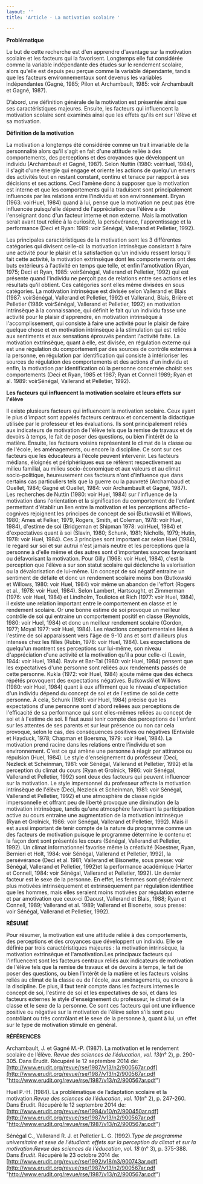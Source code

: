 ```yaml
---
layout: ''
title: 'Article - La motivation scolaire '

---
```

**Problématique**

Le but de cette recherche est d'en apprendre d'avantage sur la motivation scolaire et les facteurs qui la favorisent. Longtemps elle fut considérée comme la variable indépendante des études sur le rendement scolaire, alors qu'elle est depuis peu perçue comme la variable dépendante, tandis que les facteurs environnementaux sont devenus les variables indépendantes (Gagné, 1985; Pilon et Archambault, 1985: voir Archambault et Gagné, 1987).

D’abord, une définition générale de la motivation est présentée ainsi que ses caractéristiques majeures. Ensuite, les facteurs qui influencent la motivation scolaire sont examinés ainsi que les effets qu'ils ont sur l'élève et sa motivation.

**Définition de la motivation**

La motivation a longtemps été considérée comme un trait invariable de la personnalité alors qu'il s'agit en fait d'une attitude reliée à des comportements, des perceptions et des croyances que développent un individu (Archambault et Gagné, 1987). Selon Nuttin (1980: voirHuel, 1984), il s'agit d'une énergie qui engage et oriente les actions de quelqu'un envers des activités tout en restant constant, continu et tenace par rapport à ses décisions et ses actions. Ceci l'amène donc à supposer que la motivation est interne et que les comportements qui la traduisent sont principalement influencés par les relations entre l'individu et son environnement. Bryan (1963: voirHuel, 1984) quand à lui, pense que la motivation ne peut pas être influencée puisqu'elle dépend de l'appréciation que l'élève a de l'enseignant donc d'un facteur interne et non externe. Mais la motivation serait avant tout reliée à la curiosité, la persévérance, l'apprentissage et la performance (Deci et Ryan: 1989: voir Sénégal, Vallerand et Pelletier, 1992).

Les principales caractéristiques de la motivation sont les 3 différentes catégories qui divisent celle-ci: la motivation intrinsèque consistant à faire une activité pour le plaisir et la satisfaction qu'un individu ressent lorsqu'il fait cette activité, la motivation extrinsèque dont les comportements ont des buts extérieurs à l'activité en temps que telle, et enfin l'amotivation (Ryan, 1975; Deci et Ryan, 1985: voirSénégal, Vallerand et Pelletier, 1992) qui est présente quand l'individu ne perçoit pas de relations entre ses actions et les résultats qu'il obtient. Ces catégories sont elles même divisées en sous catégories. La motivation intrinsèque est divisée selon Vallerand et Blais (1987: voirSénégal, Vallerand et Pelletier, 1992) et Vallerand, Blais, Brière et Pelletier (1989: voirSénégal, Vallerand et Pelletier, 1992) en motivation intrinsèque à la connaissance, qui définit le fait qu'un individu fasse une activité pour le plaisir d'apprendre, en motivation intrinsèque à l'accomplissement, qui consiste à faire une activité pour le plaisir de faire quelque chose et en motivation intrinsèque à la stimulation qui est reliée aux sentiments et aux sensations éprouvés pendant l'activité faite. La motivation extrinsèque, quant à elle, est divisée, en régulation externe qui est une régulation du comportement par des sources de contrôle externes à la personne, en régulation par identification qui consiste à intérioriser les sources de régulation des comportements et des actions d'un individu et enfin, la motivation par identification où la personne concernée choisit ses comportements (Deci et Ryan, 1985 et 1987; Ryan et Connell 1989; Ryan et al. 1989: voirSénégal, Vallerand et Pelletier, 1992).

**Les facteurs qui influencent la motivation scolaire et leurs effets sur l'élève**

Il existe plusieurs facteurs qui influencent la motivation scolaire. Ceux ayant le plus d'impact sont appelés facteurs centraux et concernent la didactique utilisée par le professeur et les évaluations. Ils sont principalement reliés aux indicateurs de motivation de l'élève tels que la remise de travaux et de devoirs à temps, le fait de poser des questions, ou bien l'intérêt de la matière. Ensuite, les facteurs voisins représentent le climat de la classe ou de l'école, les aménagements, ou encore la discipline. Ce sont sur ces facteurs que les éducateurs à l'école peuvent intervenir. Les facteurs médians, éloignés et périphériques eux se réfèrent respectivement au milieu familial, au milieu socio-économique et aux valeurs et au climat socio-politique, heureusement ces facteurs n'ont d'influence que dans certains cas particuliers tels que la guerre ou la pauvreté (Archambaud et Ouellet, 1984; Gagné et Ouellet, 1984: voir Archambault et Gagné, 1987). Les recherches de Nuttin (1980: voir Huel, 1984) sur l'influence de la motivation dans l'orientation et la signification du comportement de l'enfant permettant d'établir un lien entre la motivation et les perceptions affectio-cognives rejoignent les principes de concept de soi (Butkowski et Willows, 1980; Ames et Felker, 1979, Rogers, Smith, et Coleman, 1978: voir Huel, 1984), d'estime de soi (Bridgeman et Shipman 1978: voirHuel, 1984) et d'expectatives quant à soi (Slavin, 1980; Schunk, 1981; Nicholls, 1979; Hutin, 1978: voir Huel, 1984). Ces 3 principes sont important car selon Huel (1984), le regard sur soi et sur autrui n'est jamais neutre et les perceptions que la personne à d'elle même et des autres sont d'importantes sources favorisant ou défavorisant la motivation. Pour Gilly (1968: voir Huel, 1984), c'est la perception que l'élève a sur son statut scolaire qui déclenche la valorisation ou la dévalorisation de lui-même. Un concept de soi négatif entraine un sentiment de défaite et donc un rendement scolaire moins bon (Butkowski et Willows, 1980: voir Huel, 1984) voir même un abandon de l'effort (Rogers et al., 1978: voir Huel, 1984). Selon Lambert, Hartsought, et Zimmerman (1976: voir Huel, 1984) et Lindholm, Touliotos et Rich (1977: voir Huel, 1984), il existe une relation important entre le comportement en classe et le rendement scolaire. Or une bonne estime de soi provoque un meilleur contrôle de soi qui entraine un comportement positif en classe (Reynolds, 1980: voir Huel, 1984) et donc un meilleur rendement scolaire (Gordon, 1977; Moyal 1977: voir Huel, 1984). Les réactions comportementales liées à l'estime de soi apparaissent vers l'âge de 9-10 ans et sont d'ailleurs plus intenses chez les filles (Rubin, 1978: voir Huel, 1984). Les expectations de quelqu'un montrent ses perceptions sur lui-même, son niveau d'appréciation d'une activité et la motivation qu'il a pour celle-ci (Lewin, 1944: voir Huel, 1984). Raviv et Bar-Tal (1980: voir Huel, 1984) pensent que les expectatives d'une personne sont reliées aux rendements passés de cette personne. Kukla (1972: voir Huel, 1984) ajoute même que des échecs répétés provoquent des expectations négatives. Butkowski et Willows (1980: voir Huel, 1984) quant à eux affirment que le niveau d'expectation d'un individu dépend du concept de soi et de l'estime de soi de cette personne. À cela, Schunk (1981: voir Huel, 1984) précise que les expectations d'une personne sont d'abord reliées aux perceptions de l'efficacité de sa performance qui sont elles-mêmes reliées au concept de soi et à l'estime de soi. Il faut aussi tenir compte des perceptions de l'enfant sur les attentes de ses parents et sur leur présence ou non car cela provoque, selon le cas, des conséquences positives ou négatives (Entwisle et Hayduck, 1978; Chapman et Boersma, 1979: voir Huel, 1984). La motivation prend racine dans les relations entre l'individu et son environnement. C'est ce qui amène une personne à réagir par attirance ou répulsion (Huel, 1984). Le style d'enseignement du professeur (Deci, Nezleck et Scheinman, 1981: voir Sénégal, Vallerand et Pelletier, 1992) et la perception du climat du cours (Ryan et Grolnick, 1986: voir Sénégal, Vallerand et Pelletier, 1992) sont deux des facteurs qui peuvent influencer sur la motivation. Le style impersonnel du professeur affecte la motivation intrinsèque de l'élève (Deci, Nezleck et Scheinman, 1981: voir Sénégal, Vallerand et Pelletier, 1992) et une atmosphère de classe rigide impersonnelle et offrant peu de liberté provoque une diminution de la motivation intrinsèque, tandis qu'une atmosphère favorisant la participation active au cours entraine une augmentation de la motivation intrinsèque (Ryan et Grolnick, 1986: voir Sénégal, Vallerand et Pelletier, 1992). Mais il est aussi important de tenir compte de la nature du programme comme un des facteurs de motivation puisque le programme détermine le contenu et la façon dont sont présentés les cours (Sénégal, Vallerand et Pelletier, 1992). Un climat informationnel favorise même la créativité (Koestner, Ryan, Bernieri et Holt, 1984: voir Sénégal, Vallerand et Pelletier, 1992), la persévérance (Deci et al. 1981; Vallerand et Bisonette, sous presse: voir Sénégal, Vallerand et Pelletier, 1992)et la performance académique (Harter et Connell, 1984: voir Sénégal, Vallerand et Pelletier, 1992). Un dernier facteur est le sexe de la personne. En effet, les femmes sont généralement plus motivées intrinsèquement et extrinsèquement par régulation identifiée que les hommes, mais elles seraient moins motivées par régulation externe et par amotivation que ceux-ci (Daoust, Vallerand et Blais, 1988; Ryan et Connell, 1989; Vallerand et al. 1989; Vallerand et Bisonette, sous presse: voir Sénégal, Vallerand et Pelletier, 1992).

**RÉSUMÉ**

Pour résumer, la motivation est une attitude reliée à des comportements, des perceptions et des croyances que développent un individu. Elle se définie par trois caractéristiques majeures : la motivation intrinsèque, la motivation extrinsèque et l'amotivation.Les principaux facteurs qui l'influencent sont les facteurs centraux reliés aux indicateurs de motivation de l'élève tels que la remise de travaux et de devoirs à temps, le fait de poser des questions, ou bien l'intérêt de la matière et les facteurs voisins reliés au climat de la classe ou de l'école, aux aménagements, ou encore à la discipline. De plus, il faut tenir compte dans les facteurs internes le concept de soi, l'estime de soi et les expectatives de soi, et dans les facteurs externes le style d'enseignement du professeur, le climat de la classe et le sexe de la personne. Ce sont ces facteurs qui ont une influence positive ou négative sur la motivation de l'élève selon s'ils sont peu contrôlant ou très contrôlant et le sexe de la personne à, quant à lui, un effet sur le type de motivation stimulé en général.

**RÉFÉRENCES**

Archambault, J. et Gagné M.-P. (1987). La motivation et le rendement scolaire de l’élève. _Revue des sciences de l'éducation_, _vol. 13_(n° 2), p. 290-305. Dans Érudit. Récupéré le 12 septembre 2014 de: [http://www.erudit.org/revue/rse/1987/v13/n2/900567ar.pdf](http://www.erudit.org/revue/rse/1987/v13/n2/900567ar.pdf "http://www.erudit.org/revue/rse/1987/v13/n2/900567ar.pdf")

Huel P.-H. (1984). La problématique de l’adaptation scolaire et la motivation._Revue des sciences de l'éducation_, _vol. 10_(n° 2), p. 247-260. Dans Érudit. Récupéré le 12 septembre 2014 de: [http://www.erudit.org/revue/rse/1984/v10/n2/900450ar.pdf](http://www.erudit.org/revue/rse/1987/v13/n2/900567ar.pdf "http://www.erudit.org/revue/rse/1987/v13/n2/900567ar.pdf")

Sénégal C., Vallerand R. J. et Pelletier L. G. (1992)._Type de programme universitaire et sexe de l'étudiant: effets sur la perception du climat et sur la motivation_._Revue des sciences de l'éducation_, _vol. 18_ (n° 3), p. 375-388. Dans _Érudit_. Récupéré le 23 octobre 2014 de: [http://www.erudit.org/revue/rse/1992/v18/n3/900743ar.pdf](http://www.erudit.org/revue/rse/1987/v13/n2/900567ar.pdf "http://www.erudit.org/revue/rse/1987/v13/n2/900567ar.pdf")